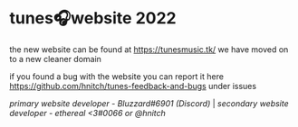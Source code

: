 # tunes🎧website 2022

the new website can be found at https://tunesmusic.tk/ we have moved on to a new cleaner domain

if you found a bug with the website you can report it here https://github.com/hnitch/tunes-feedback-and-bugs under issues

*primary website developer - Bluzzard#6901 (Discord)*
| *secondary website developer - ethereal <3#0066 or @hnitch*
